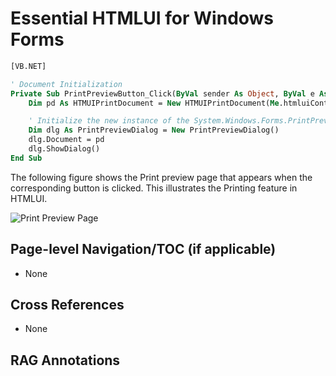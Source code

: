 <!--
source: image
domain: syncfusion-sdk
task: pdf-ocr-to-markdown
language: en (keep original; do not translate)
source_filename: page_142.jpeg
document_name: HTMLUI
page_number: 142
page_id: HTMLUI#page_142
product: Syncfusion Winforms
version: 11.4.0.26
timestamp: 2025-08-09T07:11:37Z
fidelity: lossless
-->

# Essential HTMLUI for Windows Forms

```vb
[VB.NET]

' Document Initialization
Private Sub PrintPreviewButton_Click(ByVal sender As Object, ByVal e As System.EventArgs)
    Dim pd As HTMUIPrintDocument = New HTMUIPrintDocument(Me.htmluiControl1.Document)

    ' Initialize the new instance of the System.Windows.Forms.PrintPreviewDialog Class
    Dim dlg As PrintPreviewDialog = New PrintPreviewDialog()
    dlg.Document = pd
    dlg.ShowDialog()
End Sub
```

The following figure shows the Print preview page that appears when the corresponding button is clicked. This illustrates the Printing feature in HTMLUI.

![Print Preview Page](image_url_for_print_preview_page)

## Page-level Navigation/TOC (if applicable)
- None

## Cross References
- None

## RAG Annotations
<!-- tags: [htmlui, windows forms, print preview, document initialization] keywords: [print, preview, document, htmlui, printpreviewdialog, pdf, window forms, buttons, print dialog, essentials suite, component libraries, print feature] -->